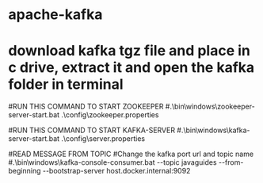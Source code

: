 # apache-kafka

# download kafka tgz file and place in c drive, extract it and open the kafka folder in terminal

#RUN THIS COMMAND TO START ZOOKEEPER
#.\bin\windows\zookeeper-server-start.bat .\config\zookeeper.properties

#RUN THIS COMMAND TO START KAFKA-SERVER
#.\bin\windows\kafka-server-start.bat .\config\server.properties

#READ MESSAGE FROM TOPIC
#Change the kafka port url and topic name
#.\bin\windows\kafka-console-consumer.bat --topic javaguides --from-beginning --bootstrap-server host.docker.internal:9092

